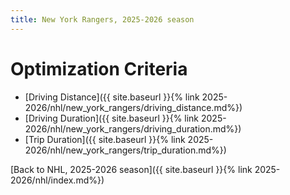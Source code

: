 ```yaml
---
title: New York Rangers, 2025-2026 season
---
```


# Optimization Criteria
- [Driving Distance]({{ site.baseurl }}{% link 2025-2026/nhl/new_york_rangers/driving_distance.md%})
- [Driving Duration]({{ site.baseurl }}{% link 2025-2026/nhl/new_york_rangers/driving_duration.md%})
- [Trip Duration]({{ site.baseurl }}{% link 2025-2026/nhl/new_york_rangers/trip_duration.md%})

[Back to NHL, 2025-2026 season]({{ site.baseurl }}{% link 2025-2026/nhl/index.md%})
